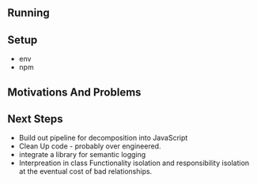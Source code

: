 ## Running

## Setup

-   env
-   npm

## Motivations And Problems

## Next Steps

-   Build out pipeline for decomposition into JavaScript
-   Clean Up code - probably over engineered.
-   integrate a library for semantic logging
-   Interpreation in class
    Functionality isolation and responsibility isolation at the eventual cost of bad relationships.
